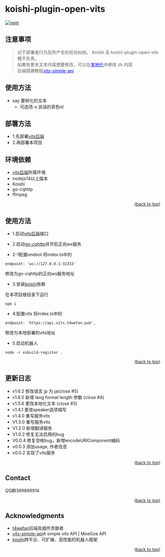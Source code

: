 # koishi-plugin-open-vits

[![npm](https://img.shields.io/npm/v/koishi-plugin-open-vits?style=flat-square)](https://www.npmjs.com/package/koishi-plugin-open-vits)

<a name="readme-top"></a>

## 注意事项
>对于部署者行为及所产生的任何纠纷， Koishi 及 koishi-plugin-open-vits 概不负责。<br>
如果有更多文本内容想要修改，可以在<a style="color:blue" href="/locales">本地化</a>中修改 zh 内容</br>
后端搭建教程<a style="color:blue" href="https://github.com/Artrajz/vits-simple-api">vits-simple-api</a>
## 使用方法
- say 要转化的文本
  - 可选项-s 说话的音色id

<a name="readme-top"></a>

## 部署方法
- 1.先部署[vits后端](https://github.com/Artrajz/vits-simple-api)
- 2.再部署本项目

## 环境依赖

- [vits后端](https://github.com/Artrajz/vits-simple-api)所需环境
- nodejs14以上版本
- Koishi
- go-cqhttp
- ffmpeg

<p align="right">(<a href="#readme-top">back to top</a>)</p>

## 使用方法
* 1.启动[vits后端](https://github.com/Artrajz/vits-simple-api)接口

* 2.启动[go-cqhttp](https://github.com/Mrs4s/go-cqhttp)并开启正向ws服务

* 2-1配置onebot
将index.ts中的
```
endpoint: 'ws://127.0.0.1:32333'
```
修改为go-cqhttp的正向ws服务地址


* 3.安装[koishi](https://koishi.chat)依赖

在本项目根目录下运行
```shell
npm i
```

* 4.配置vits
将index.ts中的
```
endpoint: 'https://api.vits.t4wefan.pub',
```
修改为本地部署的vits地址

* 5.启动机器人
```
node -r esbuild-register .
```

<p align="right">(<a href="#readme-top">back to top</a>)</p>

## 更新日志
* v1.6.2 修改语言 jp 为 ja(close #5)
* v1.6.0 新增 lang format length 参数 (close #4)
* v1.5.6 更改本地化文本 (close #3)
* v1.4.1 更改speaker选项缩写
* v1.4.0 重写服务vits
* V1.3.0 重写服务vits
* V1.2.0 新增翻译服务
* V1.0.2 修复无法启用的bug
* V0.0.4 修复空格bug，新增encodeURIComponent编码
* v0.0.3 添加usage, 作者信息
* v0.0.2 实现了vits服务

<p align="right">(<a href="#readme-top">back to top</a>)</p>

<!-- CONTACT -->
## Contact

QQ群399899914



<p align="right">(<a href="#readme-top">back to top</a>)</p>



<!-- ACKNOWLEDGMENTS -->
## Acknowledgments

* [t4wefan](https://github.com/t4wefan)后端及插件贡献者
* [vits-simple-api](https://github.com/Artrajz/vits-simple-api)A simple vits API | MoeGoe API
* [koishi](https://koishi.chat)跨平台、可扩展、高性能的机器人框架

<p align="right">(<a href="#readme-top">back to top</a>)</p>
